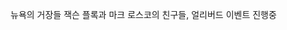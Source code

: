 뉴욕의 거장들
잭슨 플록과 마크 로스코의 친구들, 얼리버드 이벤트 진행중

<div style="background-image: url(&quot;https://whale-store.pstatic.net/20241205_99/1733380266980hwGVf_JPEG/1._%C0%E8%BD%BC_%C6%FA%B7%CF%2C_%BC%F6%C6%F2%C0%FB_%B1%B8%C1%B6.jpg?type=w1920_webp&quot;);"></div>

<div style="background-image: url(&quot;https://whale-store.pstatic.net/20241205_104/1733380270005GhKpP_JPEG/2._%C0%E8%BD%BC_%C6%FA%B7%CF%2C_%B9%AB%C1%A6.jpg?type=w1920_webp&quot;);"></div>

<div style="background-image: url(&quot;https://whale-store.pstatic.net/20241205_292/1733380271928T99Dr_JPEG/3._%C0%E8%BD%BC_%C6%FA%B7%CF%2C_%B9%AB%C1%A6.jpg?type=w1920_webp&quot;);"></div>

<div style="background-image: url(&quot;https://whale-store.pstatic.net/20241205_111/1733380273876AaCF6_JPEG/4._%C0%E8%BD%BC_%C6%FA%B7%CF%2C_%B9%AB%C1%A6.jpg?type=w1920_webp&quot;);"></div>

<div style="background-image: url(&quot;https://whale-store.pstatic.net/20241205_20/1733380275459UNBvr_JPEG/5._%C0%E8%BD%BC_%C6%FA%B7%CF%2C_%B9%AB%C1%A6.jpg?type=w1920_webp&quot;);"></div>

<div style="background-image: url(&quot;https://whale-store.pstatic.net/20241205_158/1733380277372WeEmT_JPEG/6._%B8%F0%B8%AE%BD%BA_%B7%E7%C0%CC%BD%BA%2C_%BB%EA%C3%A5%C0%BB_%B0%A3_%B8%B6%B8%A3%BC%BF%B6%F3%BF%CD_%C1%B6.jpg?type=w1920_webp&quot;);"></div>

<div style="background-image: url(&quot;https://whale-store.pstatic.net/20241205_62/1733380279005JKVGy_JPEG/7._%B8%F0%B8%AE%BD%BA_%B7%E7%C0%CC%BD%BA%2C_%BB%EA%C3%A5%C0%BB_%B0%A3_%B8%B6%B8%A3%BC%BF%B6%F3%BF%CD_%C1%B6.jpg?type=w1920_webp&quot;);"></div>

<div style="background-image: url(&quot;https://whale-store.pstatic.net/20241205_230/17333802808034KmIg_JPEG/8._%B8%F0%B8%AE%BD%BA_%B7%E7%C0%CC%BD%BA%2C_%BA%B0%C0%BB_%C7%E2%C7%D8_%BC%D5%C0%BB_%BB%B8%B4%C2_%B3%B2%C0%DA.jpg?type=w1920_webp&quot;);"></div>

<div style="background-image: url(&quot;https://whale-store.pstatic.net/20241205_224/1733380282377QzBck_JPEG/9._%B8%F0%B8%AE%BD%BA_%B7%E7%C0%CC%BD%BA%2C_%BA%B0%C0%BB_%C7%E2%C7%D8_%BC%D5%C0%BB_%BB%B8%B4%C2_%B3%B2%C0%DA.jpg?type=w1920_webp&quot;);"></div>
